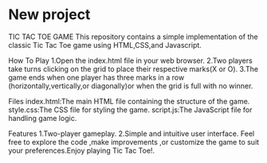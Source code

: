 # New project
TIC TAC TOE GAME
This repository contains a simple implementation of the classic Tic Tac Toe game using HTML,CSS,and Javascript.

How To Play
1.Open the index.html file in your web browser.
2.Two players take turns clicking on the grid to place their respective marks(X or O).
3.The game ends when one player has three marks in a row (horizontally,vertically,or diagonally)or when the grid is full with no winner.

Files
index.html:The main HTML file containing the structure of the game.
style.css:The CSS file for styling the game.
script.js:The JavaScript file for handling game logic.

Features
1.Two-player gameplay.
2.Simple and intuitive user interface.
Feel free to explore the code ,make improvements ,or customize the game to suit your preferences.Enjoy playing Tic Tac Toe!.


